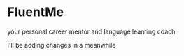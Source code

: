 # FluentMe

your personal career mentor and language learning coach.

I'll be adding changes in a meanwhile
